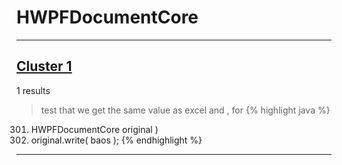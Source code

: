 # HWPFDocumentCore

***

## [Cluster 1](./1)
1 results
> test that we get the same value as excel and , for 
{% highlight java %}
301. HWPFDocumentCore original )
306. original.write( baos );
{% endhighlight %}

***


